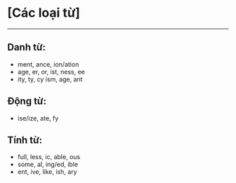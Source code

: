 # [Các loại từ]
---
  
## Danh từ:
* ment, ance, ion/ation
* age, er, or, ist, ness, ee
* ity, ty, cy ism, age, ant

## Động từ:
* ise/ize, ate, fy

## Tính từ:
* full, less, ic, able, ous
* some, al, ing/ed, ible
* ent, ive, like, ish, ary